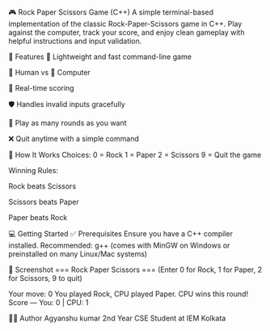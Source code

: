 🎮 Rock Paper Scissors Game (C++)
A simple terminal-based implementation of the classic Rock-Paper-Scissors game in C++. Play against the computer, track your score, and enjoy clean gameplay with helpful instructions and input validation.

📝 Features
🚀 Lightweight and fast command-line game

👤 Human vs 🤖 Computer

🎯 Real-time scoring

🛡️ Handles invalid inputs gracefully

🔁 Play as many rounds as you want

❌ Quit anytime with a simple command

🧠 How It Works
Choices:
0 = Rock
1 = Paper
2 = Scissors
9 = Quit the game

Winning Rules:

Rock beats Scissors

Scissors beats Paper

Paper beats Rock

💻 Getting Started
✅ Prerequisites
Ensure you have a C++ compiler installed.
Recommended: g++ (comes with MinGW on Windows or preinstalled on many Linux/Mac systems)

📸 Screenshot
=== Rock Paper Scissors ===
(Enter 0 for Rock, 1 for Paper, 2 for Scissors, 9 to quit)

Your move: 0
You played Rock, CPU played Paper.
CPU wins this round!
Score — You: 0 | CPU: 1




🧑‍💻 Author
Agyanshu kumar
2nd Year CSE Student at IEM Kolkata
